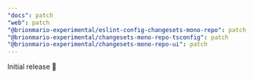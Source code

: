```yaml
---
"docs": patch
"web": patch
"@brionmario-experimental/eslint-config-changesets-mono-repo": patch
"@brionmario-experimental/changesets-mono-repo-tsconfig": patch
"@brionmario-experimental/changesets-mono-repo-ui": patch
---
```


Initial release 🚀
